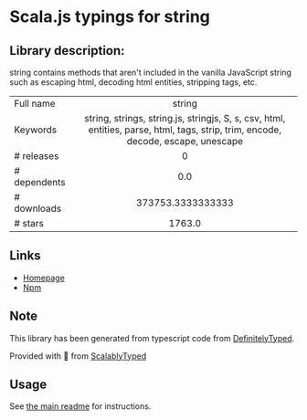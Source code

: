 
# Scala.js typings for string


## Library description:
string contains methods that aren't included in the vanilla JavaScript string such as escaping html, decoding html entities, stripping tags, etc.

|                    |                 |
| ------------------ | :-------------: |
| Full name          | string |
| Keywords           | string, strings, string.js, stringjs, S, s, csv, html, entities, parse, html, tags, strip, trim, encode, decode, escape, unescape |
| # releases         | 0 |
| # dependents       | 0.0 |
| # downloads        | 373753.3333333333 |
| # stars            | 1763.0 |

## Links
- [Homepage](http://stringjs.com)
- [Npm](https://www.npmjs.com/package/string)
    


## Note
This library has been generated from typescript code from [DefinitelyTyped](https://definitelytyped.org).

Provided with :purple_heart: from [ScalablyTyped](https://github.com/oyvindberg/ScalablyTyped)

## Usage
See [the main readme](../../readme.md) for instructions.


